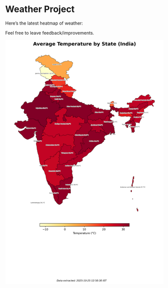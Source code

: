 # Weather Project

Here’s the latest heatmap of weather:

Feel free to leave feedback/improvements.

![India Heatmap](docs/assets/india_heatmap.png?v=FC7A40)
